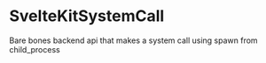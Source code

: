 # SvelteKitSystemCall
Bare bones backend api that makes a system call using spawn from child_process
